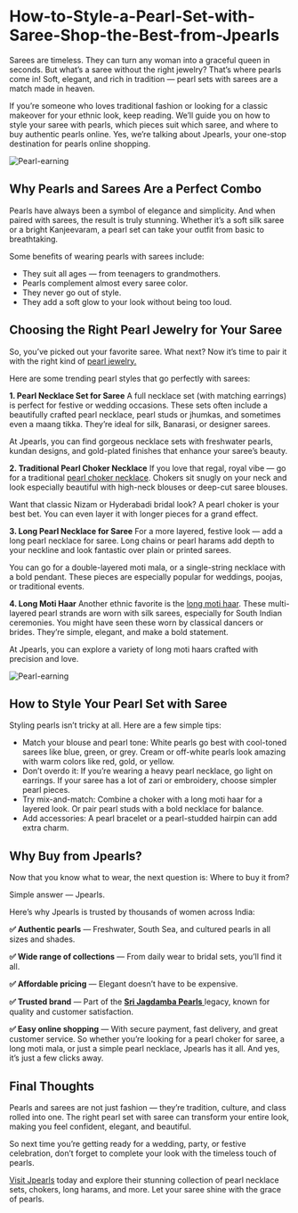 # How-to-Style-a-Pearl-Set-with-Saree-Shop-the-Best-from-Jpearls

Sarees are timeless. They can turn any woman into a graceful queen in seconds. But what’s a saree without the right jewelry? That’s where pearls come in! Soft, elegant, and rich in tradition — pearl sets with sarees are a match made in heaven.

If you’re someone who loves traditional fashion or looking for a classic makeover for your ethnic look, keep reading. We’ll guide you on how to style your saree with pearls, which pieces suit which saree, and where to buy authentic pearls online. Yes, we’re talking about Jpearls, your one-stop destination for pearls online shopping.

![Pearl-earning](https://miro.medium.com/v2/resize:fit:1400/format:webp/1*eXffM8WGv8tZqYeemu3zBw.png)

## Why Pearls and Sarees Are a Perfect Combo
Pearls have always been a symbol of elegance and simplicity. And when paired with sarees, the result is truly stunning. Whether it’s a soft silk saree or a bright Kanjeevaram, a pearl set can take your outfit from basic to breathtaking.

Some benefits of wearing pearls with sarees include:

- They suit all ages — from teenagers to grandmothers.
- Pearls complement almost every saree color.
- They never go out of style.
- They add a soft glow to your look without being too loud.

## Choosing the Right Pearl Jewelry for Your Saree
So, you’ve picked out your favorite saree. What next? Now it’s time to pair it with the right kind of [pearl jewelry.](https://www.jpearls.com/earrings.html/)

Here are some trending pearl styles that go perfectly with sarees:

**1. Pearl Necklace Set for Saree**
A full necklace set (with matching earrings) is perfect for festive or wedding occasions. These sets often include a beautifully crafted pearl necklace, pearl studs or jhumkas, and sometimes even a maang tikka. They’re ideal for silk, Banarasi, or designer sarees.

At Jpearls, you can find gorgeous necklace sets with freshwater pearls, kundan designs, and gold-plated finishes that enhance your saree’s beauty.

**2. Traditional Pearl Choker Necklace**
If you love that regal, royal vibe — go for a traditional [pearl choker necklace](https://www.jpearls.com/pearl-chokers.html/). Chokers sit snugly on your neck and look especially beautiful with high-neck blouses or deep-cut saree blouses.

Want that classic Nizam or Hyderabadi bridal look? A pearl choker is your best bet. You can even layer it with longer pieces for a grand effect.

**3. Long Pearl Necklace for Saree**
For a more layered, festive look — add a long pearl necklace for saree. Long chains or pearl harams add depth to your neckline and look fantastic over plain or printed sarees.

You can go for a double-layered moti mala, or a single-string necklace with a bold pendant. These pieces are especially popular for weddings, poojas, or traditional events.

**4. Long Moti Haar**
Another ethnic favorite is the [long moti haar](https://www.jpearls.com/pearl-chokers.html/). These multi-layered pearl strands are worn with silk sarees, especially for South Indian ceremonies. You might have seen these worn by classical dancers or brides. They’re simple, elegant, and make a bold statement.

At Jpearls, you can explore a variety of long moti haars crafted with precision and love.

![Pearl-earning](https://miro.medium.com/v2/resize:fit:1400/format:webp/1*YDQHlOw9tYiIwjtebe_rYQ.png)

## How to Style Your Pearl Set with Saree
Styling pearls isn’t tricky at all. Here are a few simple tips:

- Match your blouse and pearl tone: White pearls go best with cool-toned sarees like blue, green, or grey. Cream or off-white pearls look amazing with warm colors like red, gold, or yellow.
- Don’t overdo it: If you’re wearing a heavy pearl necklace, go light on earrings. If your saree has a lot of zari or embroidery, choose simpler pearl pieces.
- Try mix-and-match: Combine a choker with a long moti haar for a layered look. Or pair pearl studs with a bold necklace for balance.
- Add accessories: A pearl bracelet or a pearl-studded hairpin can add extra charm.

## Why Buy from Jpearls?
Now that you know what to wear, the next question is: Where to buy it from?

Simple answer — Jpearls.

Here’s why Jpearls is trusted by thousands of women across India:

**✅ Authentic pearls** — Freshwater, South Sea, and cultured pearls in all sizes and shades.

**✅ Wide range of collections** — From daily wear to bridal sets, you’ll find it all.

**✅ Affordable pricing** — Elegant doesn’t have to be expensive.

 **✅ Trusted brand** — Part of the [**Sri Jagdamba Pearls** ](https://www.jpearls.com/)legacy, known for quality and customer satisfaction.

**✅ Easy online shopping** — With secure payment, fast delivery, and great customer service.
So whether you’re looking for a pearl choker for saree, a long moti mala, or just a simple pearl necklace, Jpearls has it all. And yes, it’s just a few clicks away.

## Final Thoughts
Pearls and sarees are not just fashion — they’re tradition, culture, and class rolled into one. The right pearl set with saree can transform your entire look, making you feel confident, elegant, and beautiful.

So next time you’re getting ready for a wedding, party, or festive celebration, don’t forget to complete your look with the timeless touch of pearls.

[Visit Jpearls](https://www.jpearls.com/) today and explore their stunning collection of pearl necklace sets, chokers, long harams, and more. Let your saree shine with the grace of pearls.
